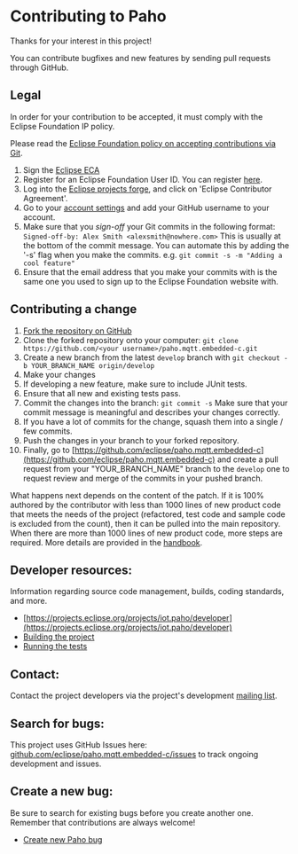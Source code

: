 # Contributing to Paho

Thanks for your interest in this project!

You can contribute bugfixes and new features by sending pull requests through GitHub.

## Legal

In order for your contribution to be accepted, it must comply with the Eclipse Foundation IP policy.

Please read the [Eclipse Foundation policy on accepting contributions via Git](http://wiki.eclipse.org/Development_Resources/Contributing_via_Git).

1. Sign the [Eclipse ECA](http://www.eclipse.org/legal/ECA.php)
  1. Register for an Eclipse Foundation User ID. You can register [here](https://dev.eclipse.org/site_login/createaccount.php).
  2. Log into the [Eclipse projects forge](https://www.eclipse.org/contribute/cla), and click on 'Eclipse Contributor Agreement'.
2. Go to your [account settings](https://dev.eclipse.org/site_login/myaccount.php#open_tab_accountsettings) and add your GitHub username to your account.
3. Make sure that you _sign-off_ your Git commits in the following format:
  ``` Signed-off-by: Alex Smith <alexsmith@nowhere.com> ``` This is usually at the bottom of the commit message. You can automate this by adding the '-s' flag when you make the commits. e.g.   ```git commit -s -m "Adding a cool feature"```
4. Ensure that the email address that you make your commits with is the same one you used to sign up to the Eclipse Foundation website with.

## Contributing a change

1. [Fork the repository on GitHub](https://github.com/eclipse/paho.mqtt.embedded-c/fork)
2. Clone the forked repository onto your computer: ``` git clone https://github.com/<your username>/paho.mqtt.embedded-c.git ```
3. Create a new branch from the latest ```develop``` branch with ```git checkout -b YOUR_BRANCH_NAME origin/develop```
4. Make your changes
5. If developing a new feature, make sure to include JUnit tests.
6. Ensure that all new and existing tests pass.
7. Commit the changes into the branch: ``` git commit -s ``` Make sure that your commit message is meaningful and describes your changes correctly.
8. If you have a lot of commits for the change, squash them into a single / few commits.
9. Push the changes in your branch to your forked repository.
10. Finally, go to [https://github.com/eclipse/paho.mqtt.embedded-c](https://github.com/eclipse/paho.mqtt.embedded-c) and create a pull request from your "YOUR_BRANCH_NAME" branch to the ```develop``` one to request review and merge of the commits in your pushed branch.

What happens next depends on the content of the patch. 
If it is 100% authored by the contributor with less than 1000 lines of new product code that meets
the needs of the project (refactored, test code and sample code is excluded from the count), then it
can be pulled into the main repository. When there are more than 1000 lines of new product code,
more steps are required. More details are provided in the [handbook](https://www.eclipse.org/projects/handbook/#ip).

## Developer resources:


Information regarding source code management, builds, coding standards, and more.

- [https://projects.eclipse.org/projects/iot.paho/developer](https://projects.eclipse.org/projects/iot.paho/developer)
- [Building the project](README.md)
- [Running the tests](test/README.md)

Contact:
--------

Contact the project developers via the project's development
[mailing list](https://dev.eclipse.org/mailman/listinfo/paho-dev).

Search for bugs:
----------------

This project uses GitHub Issues here: [github.com/eclipse/paho.mqtt.embedded-c/issues](https://github.com/eclipse/paho.mqtt.embedded-c/issues) to track ongoing development and issues.

Create a new bug:
-----------------

Be sure to search for existing bugs before you create another one. Remember that contributions are always welcome!

- [Create new Paho bug](https://github.com/eclipse/paho.mqtt.embedded-c/issues)
